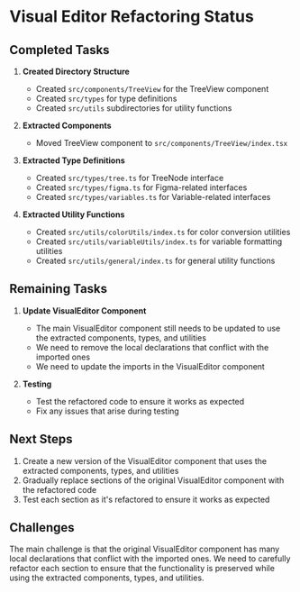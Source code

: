 # Visual Editor Refactoring Status

## Completed Tasks

1. **Created Directory Structure**
   - Created `src/components/TreeView` for the TreeView component
   - Created `src/types` for type definitions
   - Created `src/utils` subdirectories for utility functions

2. **Extracted Components**
   - Moved TreeView component to `src/components/TreeView/index.tsx`

3. **Extracted Type Definitions**
   - Created `src/types/tree.ts` for TreeNode interface
   - Created `src/types/figma.ts` for Figma-related interfaces
   - Created `src/types/variables.ts` for Variable-related interfaces

4. **Extracted Utility Functions**
   - Created `src/utils/colorUtils/index.ts` for color conversion utilities
   - Created `src/utils/variableUtils/index.ts` for variable formatting utilities
   - Created `src/utils/general/index.ts` for general utility functions

## Remaining Tasks

1. **Update VisualEditor Component**
   - The main VisualEditor component still needs to be updated to use the extracted components, types, and utilities
   - We need to remove the local declarations that conflict with the imported ones
   - We need to update the imports in the VisualEditor component

2. **Testing**
   - Test the refactored code to ensure it works as expected
   - Fix any issues that arise during testing

## Next Steps

1. Create a new version of the VisualEditor component that uses the extracted components, types, and utilities
2. Gradually replace sections of the original VisualEditor component with the refactored code
3. Test each section as it's refactored to ensure it works as expected

## Challenges

The main challenge is that the original VisualEditor component has many local declarations that conflict with the imported ones. We need to carefully refactor each section to ensure that the functionality is preserved while using the extracted components, types, and utilities. 